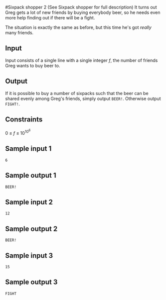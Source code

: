 #Sixpack shopper 2
(See Sixpack shopper for full description)
It turns out Greg gets a lot of new friends by buying everybody beer, so he needs even more help finding out if there will be a fight.

The situation is exactly the same as before, but this time he's got _really_ many friends.

## Input
Input consists of a single line with a single integer _f_, the number of friends Greg wants to buy beer to.

## Output
If it is possible to buy a number of sixpacks such that the beer can be shared evenly among Greg's friends, simply output `BEER!`. Otherwise output `FIGHT!`.

## Constraints
0 &le; _f_ &le; 10<sup>10<sup>6</sup></sup>

## Sample input 1
```
6
```

## Sample output 1
```
BEER!
```

## Sample input 2
```
12
```

## Sample output 2
```
BEER!
```

## Sample input 3
```
15
```

## Sample output 3
```
FIGHT
```